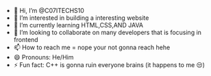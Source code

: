 - 👋 Hi, I’m @C07ITECHS10
- 👀 I’m interested in building a interesting website 
- 🌱 I’m currently learning HTML,CSS,AND JAVA
- 💞️ I’m looking to collaborate on many developers that is focusing in frontend 
- 📫 How to reach me = nope your not gonna reach hehe
- 😄 Pronouns: He/Him
- ⚡ Fun fact: C++ is gonna ruin everyone brains (it happens to me 😒)

<!---
C07ITECHS10/C07ITECHS10 is a ✨ special ✨ repository because its `README.md` (this file) appears on your GitHub profile.
You can click the Preview link to take a look at your changes.
--->
